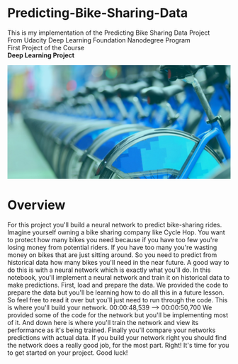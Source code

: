 # Predicting-Bike-Sharing-Data
This is my implementation of the Predicting Bike Sharing Data Project<br/>
From Udacity Deep Learning Foundation Nanodegree Program<br/>
First Project of the Course<br/>
**Deep Learning Project**

![jpg](imgs/img1.jpg)

# Overview
For this project you'll build a
neural network to predict bike-sharing
rides. Imagine yourself owning a bike sharing
company like Cycle Hop. You want to
protect how many bikes you need because
if you have too few you're losing money
from potential riders. If you have too
many you're wasting money on bikes that
are just sitting around. So you need to
predict from historical data how many
bikes you'll need in the near future. A
good way to do this is with a neural
network which is exactly what you'll do.
In this notebook, you'll implement a
neural network and train it on
historical data to make predictions.
First, load and prepare the data. We
provided the code to prepare the data
but you'll be learning how to do all
this in a future lesson. So feel free to
read it over but you'll just need to run
through the code.
This is where you'll build your network.
00:00:48,539 --> 00:00:50,700
We provided some of the code for the
network but you'll be implementing most
of it. And down here is where you'll
train the network and view its
performance as it's being trained.
Finally you'll compare your networks
predictions with actual data. If you
build your network right you should find
the network does a really good job, for
the most part. Right! It's time for you to get
started on your project.
Good luck!
